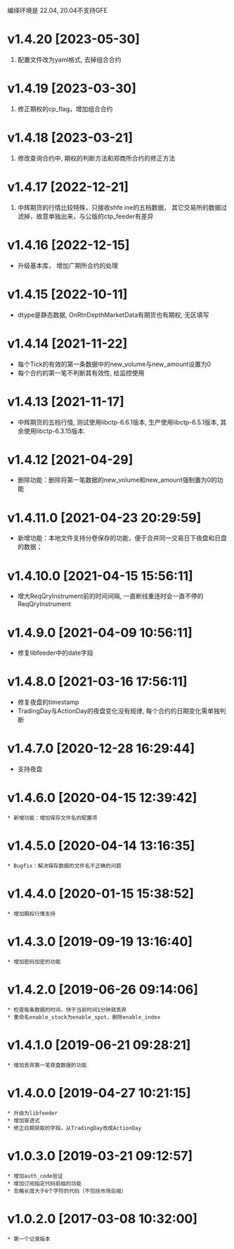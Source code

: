 编绎环境是 22.04, 20.04不支持GFE

# v1.4.20  [2023-05-30]
1. 配置文件改为yaml格式, 去掉组合合约

# v1.4.19  [2023-03-30]
1. 修正期权的cp_flag，增加组合合约

# v1.4.18  [2023-03-21]
1. 修改查询合约中, 期权的判断方法和郑商所合约的修正方法

# v1.4.17  [2022-12-21]
1. 中辉期货的行情比较特殊，只接收shfe ine的五档数据， 其它交易所的数据过滤掉，故意单独出来，与公版的ctp_feeder有差异

# v1.4.16  [2022-12-15]
* 升级基本库， 增加广期所合约的处理

# v1.4.15  [2022-10-11]
* dtype是静态数据, OnRtnDepthMarketData有期货也有期权, 无区填写

# v1.4.14  [2021-11-22]
* 每个Tick的有效的第一条数据中的new_volume与new_amount设置为0
* 每个合约的第一笔不判断其有效性, 给监控使用

# v1.4.13  [2021-11-17]
* 中辉期货的五档行情, 测试使用libctp-6.6.1版本, 生产使用libctp-6.5.1版本, 其余使用libctp-6.3.15版本.

# v1.4.12  [2021-04-29]
* 删除功能：删除将第一笔数据的new_volume和new_amount强制置为0的功能

# v1.4.11.0  [2021-04-23 20:29:59]
* 新增功能：本地文件支持分卷保存的功能，便于合并同一交易日下夜盘和日盘的数据；

# v1.4.10.0  [2021-04-15 15:56:11]
* 增大ReqQryInstrument前的时间间隔, 一直断线重连时会一直不停的ReqQryInstrument

# v1.4.9.0  [2021-04-09 10:56:11]
* 修复libfeeder中的date字段

# v1.4.8.0  [2021-03-16 17:56:11]
* 修复夜盘的timestamp
* TradingDay与ActionDay的夜盘变化没有规律, 每个合约的日期变化需单独判断

# v1.4.7.0  [2020-12-28 16:29:44]
* 支持夜盘

# v1.4.6.0  [2020-04-15 12:39:42]
    * 新增功能：增加保存文件名的配置项

# v1.4.5.0  [2020-04-14 13:16:35]
    * Bugfix：解决保存数据的文件名不正确的问题

# v1.4.4.0  [2020-01-15 15:38:52]
    * 增加期权行情支持

# v1.4.3.0  [2019-09-19 13:16:40]
    * 增加密码加密的功能

# v1.4.2.0  [2019-06-26 09:14:06]
    * 检查每条数据的时间，快于当前时间1分钟就丢弃
    * 重命名enable_stock为enable_spot，删除enable_index

# v1.4.1.0  [2019-06-21 09:28:21]
    * 增加丢弃第一笔夜盘数据的功能

# v1.4.0.0  [2019-04-27 10:21:15]
    * 升级为libfeeder
    * 增加穿透式
    * 修正日期获取的字段，从TradingDay改成ActionDay

# v1.0.3.0  [2019-03-21 09:12:57]
    * 增加auth_code验证
    * 增加订阅指定代码前缀的功能
    * 忽略长度大于6个字符的代码（不包括市场后缀）

# v1.0.2.0  [2017-03-08 10:32:00]
    * 第一个记录版本
